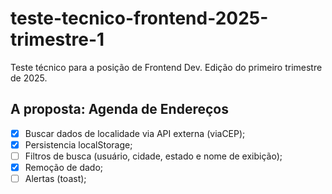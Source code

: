 # teste-tecnico-frontend-2025-trimestre-1
Teste técnico para a posição de Frontend Dev. Edição do primeiro trimestre de 2025.

## A proposta: Agenda de Endereços
- [x] Buscar dados de localidade via API externa (viaCEP);
- [x] Persistencia localStorage;
- [ ] Filtros de busca (usuário, cidade, estado e nome de exibição);
- [x] Remoção de dado;
- [ ] Alertas (toast);
